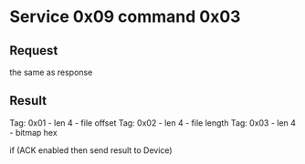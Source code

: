 # Service 0x09 command 0x03

## Request 

the same as response

## Result

Tag: 0x01 - len 4 - file offset
Tag: 0x02 - len 4 - file length
Tag: 0x03 - len 4 - bitmap hex

if (ACK enabled then send result to Device)
